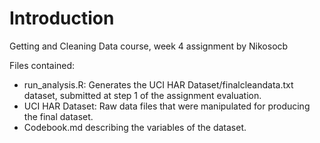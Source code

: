 # Introduction

Getting and Cleaning Data course, week 4 assignment by Nikosocb

Files contained:
* run_analysis.R: Generates the UCI HAR Dataset/finalcleandata.txt dataset, submitted at step 1 of the assignment evaluation.
* UCI HAR Dataset: Raw data files that were manipulated for producing the final dataset.
* Codebook.md describing the variables of the dataset.

